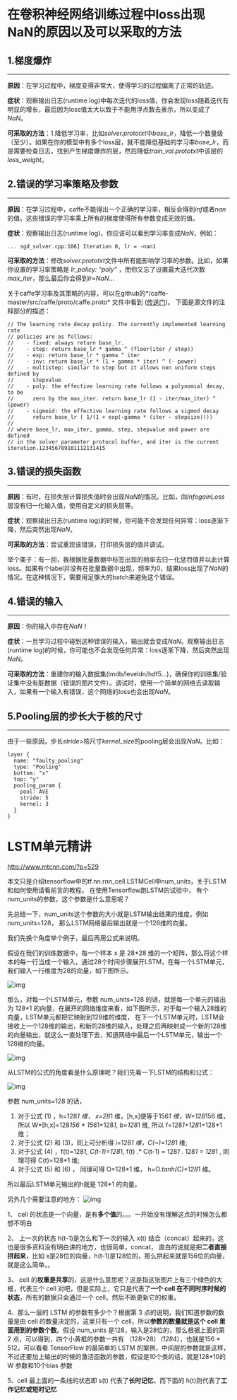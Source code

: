 # 在卷积神经网络训练过程中loss出现NaN的原因以及可以采取的方法

## 1.梯度爆炸

------

**原因**：在学习过程中，梯度变得非常大，使得学习的过程偏离了正常的轨迹。

**症状**：观察输出日志(runtime log)中每次迭代的loss值，你会发现loss随着迭代有明显的增长，最后因为loss值太大以致于不能用浮点数去表示，所以变成了*NaN*。

**可采取的方法**：1.降低学习率，比如*solver.prototxt*中*base_lr*，降低一个数量级（至少）。如果在你的模型中有多个loss层，就不能降低基础的学习率*base_lr*，而是需要检查日志，找到产生梯度爆炸的层，然后降低*train_val.prototxt*中该层的*loss_weight*。

## 2.错误的学习率策略及参数

------

**原因**：在学习过程中，caffe不能得出一个正确的学习率，相反会得到*inf*或者*nan*的值。这些错误的学习率乘上所有的梯度使得所有参数变成无效的值。

**症状**：观察输出日志(runtime log)，你应该可以看到学习率变成*NaN*，例如：

```
... sgd_solver.cpp:106] Iteration 0, lr = -nan1
```

**可采取的方法**：修改*solver.prototxt*文件中所有能影响学习率的参数。比如，如果你设置的学习率策略是 *lr_policy: “poly”* ，而你又忘了设置最大迭代次数*max_iter*，那么最后你会得到*lr=NaN*…

关于caffe学习率及其策略的内容，可以在github的*/caffe-master/src/caffe/proto/caffe.proto* 文件中看到 ([传送门](https://github.com/BVLC/caffe/blob/master/src/caffe/proto/caffe.proto#L157-L172))。 
下面是源文件的注释部分的描述：

```
// The learning rate decay policy. The currently implemented learning rate
// policies are as follows:
//    - fixed: always return base_lr.
//    - step: return base_lr * gamma ^ (floor(iter / step))
//    - exp: return base_lr * gamma ^ iter
//    - inv: return base_lr * (1 + gamma * iter) ^ (- power)
//    - multistep: similar to step but it allows non uniform steps defined by
//      stepvalue
//    - poly: the effective learning rate follows a polynomial decay, to be
//      zero by the max_iter. return base_lr (1 - iter/max_iter) ^ (power)
//    - sigmoid: the effective learning rate follows a sigmod decay
//      return base_lr ( 1/(1 + exp(-gamma * (iter - stepsize))))
//
// where base_lr, max_iter, gamma, step, stepvalue and power are defined
// in the solver parameter protocol buffer, and iter is the current iteration.123456789101112131415
```

## 3.错误的损失函数

------

**原因**：有时，在损失层计算损失值时会出现*NaN*的情况。比如，向*InfogainLoss*层没有归一化输入值，使用自定义的损失层等。

**症状**：观察输出日志(runtime log)的时候，你可能不会发现任何异常：loss逐渐下降，然后突然出现*NaN*。

**可采取的方法**：尝试重现该错误，打印损失层的值并调试。

举个栗子：有一回，我根据批量数据中标签出现的频率去归一化惩罚值并以此计算loss。如果有个label并没有在批量数据中出现，频率为0，结果loss出现了*NaN*的情况。在这种情况下，需要用足够大的batch来避免这个错误。

## 4.错误的输入

------

**原因**：你的输入中存在*NaN*！

**症状**：一旦学习过程中碰到这种错误的输入，输出就会变成*NaN*。观察输出日志(runtime log)的时候，你可能也不会发现任何异常：loss逐渐下降，然后突然出现*NaN*。

**可采取的方法**：重建你的输入数据集(lmdb/leveldn/hdf5…)，确保你的训练集/验证集中没有脏数据（错误的图片文件）。调试时，使用一个简单的网络去读取输入，如果有一个输入有错误，这个网络的loss也会出现*NaN*。

## 5.Pooling层的步长大于核的尺寸

------

由于一些原因，步长*stride*>核尺寸*kernel_size*的pooling层会出现*NaN*。比如：

```
layer {
  name: "faulty_pooling"
  type: "Pooling"
  bottom: "x"
  top: "y"
  pooling_param {
    pool: AVE
    stride: 5
    kernel: 3
  }
}
```

# LSTM单元精讲

<http://www.mtcnn.com/?p=529>

本文只是介绍tensorflow中的tf.nn.rnn_cell.LSTMCell中num_units，关于LSTM和如何使用请看前言的教程。
在使用Tensorflow跑LSTM的试验中， 有个num_units的参数，这个参数是什么意思呢？

先总结一下，num_units这个参数的大小就是LSTM输出结果的维度。例如num_units=128， 那么LSTM网络最后输出就是一个128维的向量。

我们先换个角度举个例子，最后再用公式来说明。

假设在我们的训练数据中，每一个样本 x 是 28*28 维的一个矩阵，那么将这个样本的每一行当成一个输入，通过28个时间步骤展开LSTM，在每一个LSTM单元，我们输入一行维度为28的向量，如下图所示。

![img](http://www.mtcnn.com/wp-content/uploads/2018/09/num_units.png)

那么，对每一个LSTM单元，参数 num_units=128 的话，就是每一个单元的输出为 128*1 的向量，在展开的网络维度来看，如下图所示，对于每一个输入28维的向量，LSTM单元都把它映射到128维的维度， 在下一个LSTM单元时，LSTM会接收上一个128维的输出，和新的28维的输入，处理之后再映射成一个新的128维的向量输出，就这么一直处理下去，知道网络中最后一个LSTM单元，输出一个128维的向量。

![img](http://www.mtcnn.com/wp-content/uploads/2018/09/unfold.png)

从LSTM的公式的角度看是什么原理呢？我们先看一下LSTM的结构和公式：

![img](http://www.mtcnn.com/wp-content/uploads/2018/09/lstm-f.png)

参数 num_units=128 的话，

1. 对于公式 (1) ，h=128*1 维， x=28*1 维，[h,x]便等于156*1 维，W=128*156 维，所以 W*[h,x]=128*156 * 156*1=128*1, b=128*1 维, 所以 f=128*1+128*1=128*1 维；
2. 对于公式 (2) 和 (3)，同上可分析得 i=128*1 维，C(~)=128*1 维;
3. 对于公式 (4) ，f(t)=128*1, C(t-1)=128*1, f(t) .* C(t-1) = 128*1 .* 128*1 = 128*1 , 同理可得 C(t)=128*1 维;
4. 对于公式 (5) 和 (6) ， 同理可得 O=128*1 维， h=O.*tanh(C)=128*1 维。

所以最后LSTM单元输出的h就是 128*1 的向量。

另外几个需要注意的地方：
![img](http://www.mtcnn.com/wp-content/uploads/2018/09/v2-9f5ac19b5fe7df4985836085468563d2_hd.jpg)

1、 cell 的状态是一个向量，是有**多个值**的。。。一开始没有理解这点的时候怎么都想不明白

2、 上一次的状态 h(t-1)是怎么和下一次的输入 x(t) 结合（concat）起来的，这也是很多资料没有明白讲的地方，也很简单，concat， 直白的说就是把**二者直接拼起来**，比如 x是28位的向量，h(t-1)是128位的，那么拼起来就是156位的向量，就是这么简单。。

3、 cell 的**权重是共享**的，这是什么意思呢？这是指这张图片上有三个绿色的大框，代表三个 cell 对吧，但是实际上，它只是代表了**一个 cell 在不同时序时候的状态**，所有的数据只会通过一个 cell，然后不断更新它的权重。

4、那么一层的 LSTM 的参数有多少个？根据第 3 点的说明，我们知道参数的数量是由 cell 的数量决定的，这里只有一个 cell，所以**参数的数量就是这个 cell 里面用到的参数个数**。假设 num_units 是128，输入是28位的，那么根据上面的第 2 点，可以得到，四个小黄框的参数一共有 （128+28）*（128*4），也就是156 * 512，可以看看 TensorFlow 的最简单的 LSTM 的案例，中间层的参数就是这样，不过还要加上输出的时候的激活函数的参数，假设是10个类的话，就是128*10的 W 参数和10个bias 参数

5、cell 最上面的一条线的状态即 s(t) 代表了**长时记忆**，而下面的 h(t)则代表了**工作记忆或短时记忆**